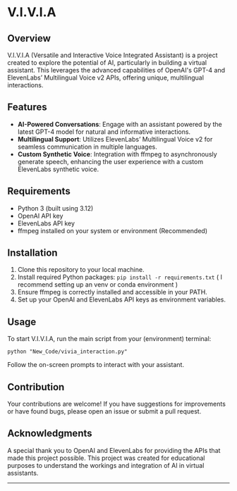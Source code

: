 # V.I.V.I.A

## Overview
V.I.V.I.A (Versatile and Interactive Voice Integrated Assistant) is a project created to explore the potential of AI, particularly in building a virtual assistant. This leverages the advanced capabilities of OpenAI's GPT-4 and ElevenLabs’ Multilingual Voice v2 APIs, offering unique, multilingual interactions.

## Features
- **AI-Powered Conversations**: Engage with an assistant powered by the latest GPT-4 model for natural and informative interactions.
- **Multilingual Support**: Utilizes ElevenLabs’ Multilingual Voice v2 for seamless communication in multiple languages.
- **Custom Synthetic Voice**: Integration with ffmpeg to asynchronously generate speech, enhancing the user experience with a custom ElevenLabs synthetic voice.

## Requirements
- Python 3 (built using 3.12)
- OpenAI API key
- ElevenLabs API key
- ffmpeg installed on your system or environment (Recommended)

## Installation
1. Clone this repository to your local machine.
2. Install required Python packages: `pip install -r requirements.txt`
   ( I recommend setting up an venv or conda environment )
3. Ensure ffmpeg is correctly installed and accessible in your PATH.
4. Set up your OpenAI and ElevenLabs API keys as environment variables.

## Usage
To start V.I.V.I.A, run the main script from your (environment) terminal:
```
python "New_Code/vivia_interaction.py"
```
Follow the on-screen prompts to interact with your assistant.

## Contribution
Your contributions are welcome! If you have suggestions for improvements or have found bugs, please open an issue or submit a pull request.

## Acknowledgments
A special thank you to OpenAI and ElevenLabs for providing the APIs that made this project possible. This project was created for educational purposes to understand the workings and integration of AI in virtual assistants.

---


